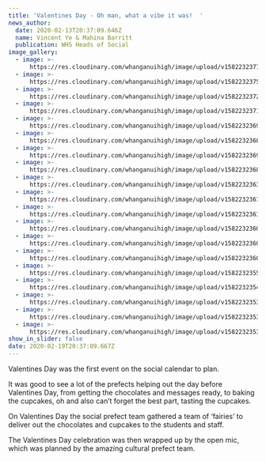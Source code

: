 ```yaml
---
title: 'Valentines Day - Oh man, what a vibe it was!  '
news_author:
  date: 2020-02-13T20:37:09.646Z
  name: Vincent Ye & Mahina Barritt
  publication: WHS Heads of Social
image_gallery:
  - image: >-
      https://res.cloudinary.com/whanganuihigh/image/upload/v1582232377/News/Valentines%20Day/9.jpg
  - image: >-
      https://res.cloudinary.com/whanganuihigh/image/upload/v1582232375/News/Valentines%20Day/8.jpg
  - image: >-
      https://res.cloudinary.com/whanganuihigh/image/upload/v1582232372/News/Valentines%20Day/7.jpg
  - image: >-
      https://res.cloudinary.com/whanganuihigh/image/upload/v1582232371/News/Valentines%20Day/6.jpg
  - image: >-
      https://res.cloudinary.com/whanganuihigh/image/upload/v1582232369/News/Valentines%20Day/4.jpg
  - image: >-
      https://res.cloudinary.com/whanganuihigh/image/upload/v1582232368/News/Valentines%20Day/3.jpg
  - image: >-
      https://res.cloudinary.com/whanganuihigh/image/upload/v1582232369/News/Valentines%20Day/20.jpg
  - image: >-
      https://res.cloudinary.com/whanganuihigh/image/upload/v1582232368/News/Valentines%20Day/5.jpg
  - image: >-
      https://res.cloudinary.com/whanganuihigh/image/upload/v1582232363/News/Valentines%20Day/2.jpg
  - image: >-
      https://res.cloudinary.com/whanganuihigh/image/upload/v1582232361/News/Valentines%20Day/16.jpg
  - image: >-
      https://res.cloudinary.com/whanganuihigh/image/upload/v1582232361/News/Valentines%20Day/17.jpg
  - image: >-
      https://res.cloudinary.com/whanganuihigh/image/upload/v1582232360/News/Valentines%20Day/18.jpg
  - image: >-
      https://res.cloudinary.com/whanganuihigh/image/upload/v1582232360/News/Valentines%20Day/15.jpg
  - image: >-
      https://res.cloudinary.com/whanganuihigh/image/upload/v1582232360/News/Valentines%20Day/19.jpg
  - image: >-
      https://res.cloudinary.com/whanganuihigh/image/upload/v1582232355/News/Valentines%20Day/11.jpg
  - image: >-
      https://res.cloudinary.com/whanganuihigh/image/upload/v1582232354/News/Valentines%20Day/1.jpg
  - image: >-
      https://res.cloudinary.com/whanganuihigh/image/upload/v1582232353/News/Valentines%20Day/13.jpg
  - image: >-
      https://res.cloudinary.com/whanganuihigh/image/upload/v1582232353/News/Valentines%20Day/12.jpg
  - image: >-
      https://res.cloudinary.com/whanganuihigh/image/upload/v1582232353/News/Valentines%20Day/14.jpg
show_in_slider: false
date: 2020-02-19T20:37:09.667Z
---
```

Valentines Day was the first event on the social calendar to plan.  

It was good to see a lot of the prefects helping out the day before Valentines Day, from getting the chocolates and messages ready, to baking the cupcakes, oh and also can’t forget the best part, tasting the cupcakes.  

On Valentines Day the social prefect team gathered a team of ‘fairies’ to deliver out the chocolates and cupcakes to the students and staff.  

The Valentines Day celebration was then wrapped up by the open mic, which was planned by the amazing cultural prefect team.

